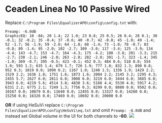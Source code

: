 # Ceaden Linea No 10 Passive Wired
Replace `C:\Program Files\EqualizerAPO\config\config.txt` with:
```
Preamp: -6.0dB
GraphicEQ: 10 -84; 20 1.4; 22 1.0; 23 0.8; 25 0.5; 26 0.4; 28 0.1; 30 -0.1; 32 -0.2; 35 -0.4; 37 -0.6; 40 -0.7; 42 -0.8; 45 -1.0; 49 -1.4; 52 -1.7; 56 -1.9; 59 -2.0; 64 -1.8; 68 -1.4; 73 -1.0; 78 -0.7; 83 -0.8; 89 -1.4; 95 -2.0; 102 -2.7; 109 -3.0; 117 -3.4; 125 -3.9; 134 -4.4; 143 -4.7; 153 -4.7; 164 -4.3; 175 -4.2; 188 -3.8; 201 -3.3; 215 -2.7; 230 -2.1; 246 -2.0; 263 -2.0; 282 -2.0; 301 -1.7; 323 -1.4; 345 -1.0; 369 -0.7; 395 -0.5; 423 -0.1; 452 0.3; 484 0.6; 518 0.8; 554 1.0; 593 1.2; 635 1.4; 679 1.7; 726 1.9; 777 1.8; 832 1.3; 890 0.8; 952 0.3; 1019 0.0; 1090 0.2; 1167 1.0; 1248 1.5; 1336 1.9; 1429 2.2; 1529 2.2; 1636 1.8; 1751 1.6; 1873 1.6; 2004 2.2; 2145 3.2; 2295 4.3; 2455 5.7; 2627 6.0; 2811 6.0; 3008 6.0; 3219 6.0; 3444 6.0; 3685 6.0; 3943 6.0; 4219 5.6; 4514 3.8; 4830 3.6; 5168 4.4; 5530 4.8; 5917 4.2; 6331 2.2; 6775 2.1; 7249 1.3; 7756 0.3; 8299 0.0; 8880 0.0; 9502 0.0; 10167 0.0; 10879 0.0; 11640 0.0; 12455 0.0; 13327 0.0; 14260 0.0; 15258 0.0; 16326 0.0; 17469 0.0; 18692 0.0; 20000 0.0
```
**OR** if using HeSuVi replace `C:\Program Files\EqualizerAPO\config\HeSuVi\eq.txt` and omit `Preamp: -6.0dB` and instead set Global volume in the UI for both channels to **-60**.
![](https://raw.githubusercontent.com/jaakkopasanen/AutoEq/master/results/Sonoma%20Model%20One/innerfidelity/onear/Ceaden%20Linea%20No%2010%20Passive%20Wired/Ceaden%20Linea%20No%2010%20Passive%20Wired.png)
